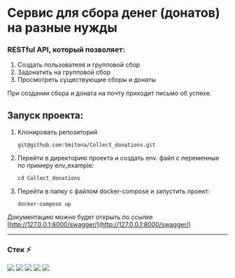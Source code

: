 # Сервис для сбора денег (донатов) на разные нужды

### RESTful API, который позволяет:
1. Создать пользователя и групповой сбор
2. Задонатить на групповой сбор
3. Просмотреть существующие сборы и донаты

При создании сбора и доната на почту приходит письмо об успехе.

## Запуск проекта:
1. Клонировать репозиторий
    ```
    git@github.com:Smitona/Collect_donations.git
    ```
2. Перейти в директорию проекта и создать env. файл с переменные по примеру env_example:
    ```
    cd Collect_donations
    ```
3. Перейти в папку с файлом docker-compose и запустить проект:
   ```
   docker-compose up
   ```

Документацию можно будет открыть по ссылке [http://127.0.0.1:8000/swagger/](http://127.0.0.1:8000/swagger/)

---
### Стек ⚡
<img src="https://img.shields.io/badge/Python-black?style=for-the-badge&logo=Python&logoColor=DodgerBlue"/> <img src="https://img.shields.io/badge/Django-black?style=for-the-badge&logo=Django&logoColor=darkturquoise"/> <img src="https://img.shields.io/badge/postgresql-black?style=for-the-badge&logo=postgresql&logoColor=Cyan"/> <img src="https://img.shields.io/badge/Celery-black?style=for-the-badge&logo=Celery&logoColor=darkturquoise"/> <img src="https://img.shields.io/badge/redis-black?style=for-the-badge&logo=redis&logoColor=white/">
